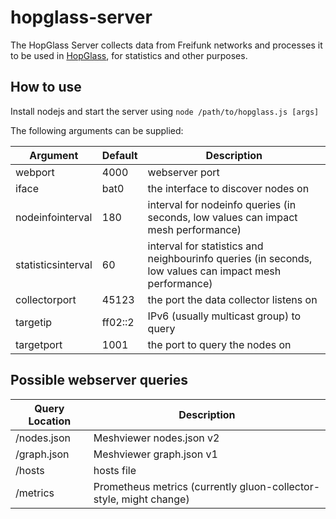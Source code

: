 # hopglass-server
The HopGlass Server collects data from Freifunk networks and processes it to be used in [HopGlass](https://github.com/plumpudding/hopglass), for statistics and other purposes.

How to use
----------

Install nodejs and start the server using `node /path/to/hopglass.js [args]`

The following arguments can be supplied:

|Argument           |Default|Description|
|-------------------|-------|---|
|webport           |4000   |webserver port|
|iface             |bat0   |the interface to discover nodes on|
|nodeinfointerval  |180    |interval for nodeinfo queries (in seconds, low values can impact mesh performance)|
|statisticsinterval|60     |interval for statistics and neighbourinfo queries (in seconds, low values can impact mesh performance)|
|collectorport     |45123  |the port the data collector listens on|
|targetip          |ff02::2|IPv6 (usually multicast group) to query|
|targetport        |1001   |the port to query the nodes on|

Possible webserver queries
--------------------------

|Query Location|Description|
|--------------|---|
|/nodes.json   |Meshviewer nodes.json v2|
|/graph.json   |Meshviewer graph.json v1|
|/hosts        |hosts file|
|/metrics      |Prometheus metrics (currently gluon-collector-style, might change)|
